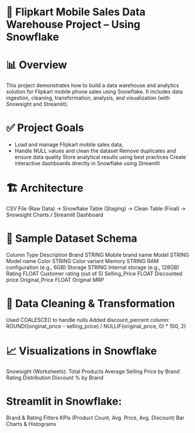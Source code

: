 # 📱 Flipkart Mobile Sales Data Warehouse Project – Using Snowflake

# 📊 Overview

This project demonstrates how to build a data warehouse and analytics solution for Flipkart mobile phone sales using Snowflake. It includes data ingestion, cleaning, transformation, analysis, and visualization (with Snowsight and Streamlit).

# ✅ Project Goals

- Load and manage Flipkart mobile sales data,
- Handle NULL values and clean the dataset
Remove duplicates and ensure data quality
Store analytical results using best practices
Create interactive dashboards directly in Snowflake using Streamlit

# 🏗️ Architecture

CSV File (Raw Data) → Snowflake Table (Staging) → Clean Table (Final) → Snowsight Charts / Streamlit Dashboard

# 📁 Sample Dataset Schema
Column	Type	Description
Brand	STRING	Mobile brand name
Model	STRING	Model name
Color	STRING	Color variant
Memory	STRING	RAM configuration (e.g., 6GB)
Storage	STRING	Internal storage (e.g., 128GB)
Rating	FLOAT	Customer rating (out of 5)
Selling_Price	FLOAT	Discounted price
Original_Price	FLOAT	Original MRP

# 🧹 Data Cleaning & Transformation
Used COALESCE() to handle nulls
Added discount_percent column:
ROUND((original_price - selling_price) / NULLIF(original_price, 0) * 100, 2)

# 📈 Visualizations in Snowflake
Snowsight (Worksheets):
Total Products
Average Selling Price by Brand
Rating Distribution
Discount % by Brand

# Streamlit in Snowflake:
Brand & Rating Filters
KPIs (Product Count, Avg. Price, Avg. Discount)
Bar Charts & Histograms
